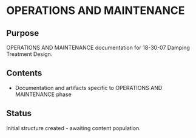 # OPERATIONS AND MAINTENANCE

## Purpose
OPERATIONS AND MAINTENANCE documentation for 18-30-07 Damping Treatment Design.

## Contents
- Documentation and artifacts specific to OPERATIONS AND MAINTENANCE phase

## Status
Initial structure created - awaiting content population.
